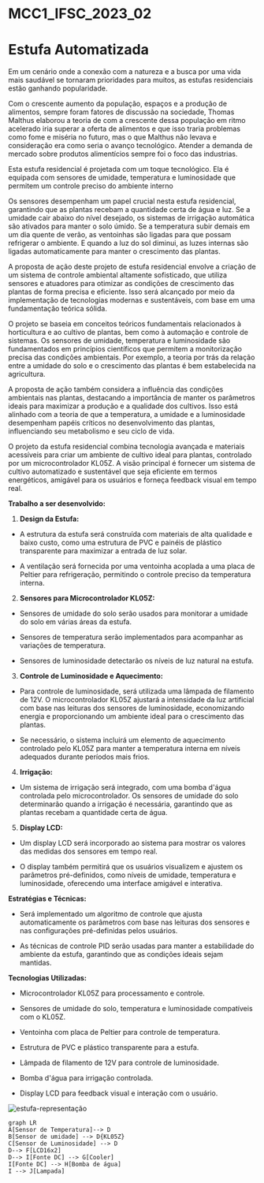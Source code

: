 # MCC1_IFSC_2023_02

# Estufa Automatizada

  

Em um cenário onde a conexão com a natureza e a busca por uma vida mais saudável se tornaram prioridades para muitos, as estufas residenciais estão ganhando popularidade.

  

Com o crescente aumento da população, espaços e a produção de alimentos, sempre foram fatores de discussão na sociedade, Thomas Malthus elaborou a teoria de com a crescente dessa população em ritmo acelerado iria superar a oferta de alimentos e que isso traria problemas como fome e miséria no futuro, mas o que Malthus não levava e consideração era como seria o avanço tecnológico. Atender a demanda de mercado sobre produtos alimentícios sempre foi o foco das industrias.

  

Esta estufa residencial é projetada com um toque tecnológico. Ela é equipada com sensores de umidade, temperatura e luminosidade que permitem um controle preciso do ambiente interno

  

Os sensores desempenham um papel crucial nesta estufa residencial, garantindo que as plantas recebam a quantidade certa de água e luz. Se a umidade cair abaixo do nível desejado, os sistemas de irrigação automática são ativados para manter o solo úmido. Se a temperatura subir demais em um dia quente de verão, as ventoinhas são ligadas para que possam refrigerar o ambiente. E quando a luz do sol diminui, as luzes internas são ligadas automaticamente para manter o crescimento das plantas.

  

A proposta de ação deste projeto de estufa residencial envolve a criação de um sistema de controle ambiental altamente sofisticado, que utiliza sensores e atuadores para otimizar as condições de crescimento das plantas de forma precisa e eficiente. Isso será alcançado por meio da implementação de tecnologias modernas e sustentáveis, com base em uma fundamentação teórica sólida.

  

O projeto se baseia em conceitos teóricos fundamentais relacionados à horticultura e ao cultivo de plantas, bem como à automação e controle de sistemas. Os sensores de umidade, temperatura e luminosidade são fundamentados em princípios científicos que permitem a monitorização precisa das condições ambientais. Por exemplo, a teoria por trás da relação entre a umidade do solo e o crescimento das plantas é bem estabelecida na agricultura.

  

A proposta de ação também considera a influência das condições ambientais nas plantas, destacando a importância de manter os parâmetros ideais para maximizar a produção e a qualidade dos cultivos. Isso está alinhado com a teoria de que a temperatura, a umidade e a luminosidade desempenham papéis críticos no desenvolvimento das plantas, influenciando seu metabolismo e seu ciclo de vida.

  

O projeto da estufa residencial combina tecnologia avançada e materiais acessíveis para criar um ambiente de cultivo ideal para plantas, controlado por um microcontrolador KL05Z. A visão principal é fornecer um sistema de cultivo automatizado e sustentável que seja eficiente em termos energéticos, amigável para os usuários e forneça feedback visual em tempo real.

  

**Trabalho a ser desenvolvido:**

  

1.  **Design da Estufa:**

- A estrutura da estufa será construída com materiais de alta qualidade e baixo custo, como uma estrutura de PVC e painéis de plástico transparente para maximizar a entrada de luz solar.

- A ventilação será fornecida por uma ventoinha acoplada a uma placa de Peltier para refrigeração, permitindo o controle preciso da temperatura interna.

2.  **Sensores para Microcontrolador KL05Z:**

- Sensores de umidade do solo serão usados para monitorar a umidade do solo em várias áreas da estufa.

- Sensores de temperatura serão implementados para acompanhar as variações de temperatura.

- Sensores de luminosidade detectarão os níveis de luz natural na estufa.

3.  **Controle de Luminosidade e Aquecimento:**

- Para controle de luminosidade, será utilizada uma lâmpada de filamento de 12V. O microcontrolador KL05Z ajustará a intensidade da luz artificial com base nas leituras dos sensores de luminosidade, economizando energia e proporcionando um ambiente ideal para o crescimento das plantas.

- Se necessário, o sistema incluirá um elemento de aquecimento controlado pelo KL05Z para manter a temperatura interna em níveis adequados durante períodos mais frios.

4.  **Irrigação:**

- Um sistema de irrigação será integrado, com uma bomba d'água controlada pelo microcontrolador. Os sensores de umidade do solo determinarão quando a irrigação é necessária, garantindo que as plantas recebam a quantidade certa de água.

5.  **Display LCD:**

- Um display LCD será incorporado ao sistema para mostrar os valores das medidas dos sensores em tempo real.

- O display também permitirá que os usuários visualizem e ajustem os parâmetros pré-definidos, como níveis de umidade, temperatura e luminosidade, oferecendo uma interface amigável e interativa.


**Estratégias e Técnicas:**

  

- Será implementado um algoritmo de controle que ajusta automaticamente os parâmetros com base nas leituras dos sensores e nas configurações pré-definidas pelos usuários.

- As técnicas de controle PID serão usadas para manter a estabilidade do ambiente da estufa, garantindo que as condições ideais sejam mantidas.

  

**Tecnologias Utilizadas:**

  

- Microcontrolador KL05Z para processamento e controle.

- Sensores de umidade do solo, temperatura e luminosidade compatíveis com o KL05Z.

- Ventoinha com placa de Peltier para controle de temperatura.

- Estrutura de PVC e plástico transparente para a estufa.

- Lâmpada de filamento de 12V para controle de luminosidade.

- Bomba d'água para irrigação controlada.

- Display LCD para feedback visual e interação com o usuário.

![estufa-representação](https://photos.app.goo.gl/ewY2uEkt46DdXi2E9)

```mermaid
graph LR
A[Sensor de Temperatura]--> D
B[Sensor de umidade] --> D{KL05Z}
C[Sensor de Luminosidade] --> D
D--> F[LCD16x2]
D--> I[Fonte DC] --> G[Cooler]
I[Fonte DC] --> H[Bomba de água]
I --> J[Lampada]
```
                    
